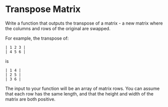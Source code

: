 # Transpose Matrix

Write a function that outputs the transpose of a matrix - a new matrix where the columns and rows of the original are swapped.

For example, the transpose of:
```
| 1 2 3 |
| 4 5 6 |
```
is
```
| 1 4 |
| 2 5 |
| 3 6 |
```
The input to your function will be an array of matrix rows. You can assume that each row has the same length, and that the height and width of the matrix are both positive.